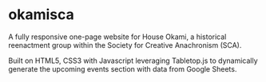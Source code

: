 # okamisca
A fully responsive one-page website for House Okami, a historical reenactment group within the Society for Creative Anachronism (SCA).

Built on HTML5, CSS3 with Javascript leveraging Tabletop.js to dynamically generate the upcoming events section with data from Google Sheets. 
